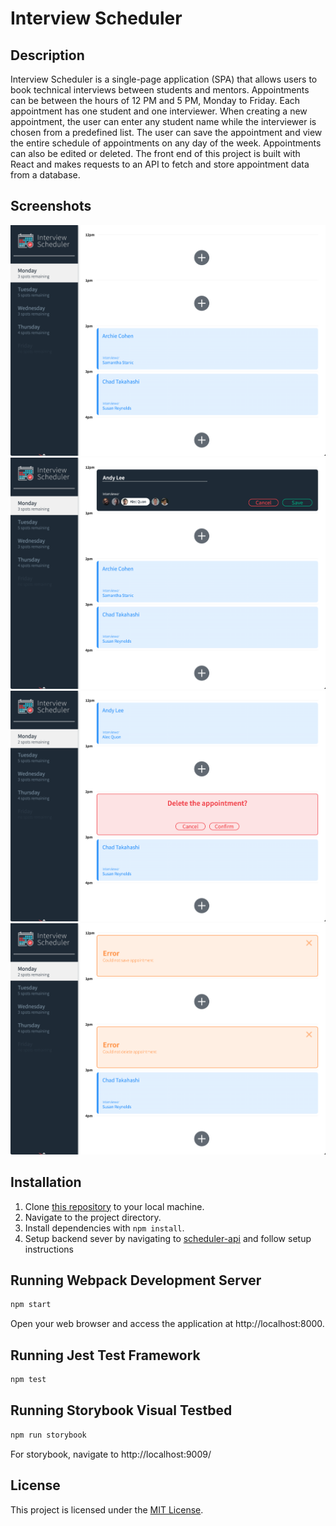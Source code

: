 # Interview Scheduler

## Description
Interview Scheduler is a single-page application (SPA) that allows users to book technical interviews between students and mentors. Appointments can be between the hours of 12 PM and 5 PM, Monday to Friday. Each appointment has one student and one interviewer. When creating a new appointment, the user can enter any student name while the interviewer is chosen from a predefined list. The user can save the appointment and view the entire schedule of appointments on any day of the week. Appointments can also be edited or deleted. The front end of this project is built with React and makes requests to an API to fetch and store appointment data from a database.

## Screenshots
![Alt text](/docs/home_page.png "Home Page")
![Alt text](/docs/add_edit.png "Add/Edit appointment")
![Alt text](/docs/result_delete.png "Result and Delete function")
![Alt text](/docs/error.png "Error Handling")

## Installation
1. Clone [this repository](https://github.com/Name-3R1C/scheduler.git) to your local machine.
2. Navigate to the project directory.
3. Install dependencies with `npm install`.
4. Setup backend sever by navigating to [scheduler-api](https://github.com/Name-3R1C/scheduler-api) and follow setup instructions 

## Running Webpack Development Server

```sh
npm start
```
Open your web browser and access the application at http://localhost:8000.

## Running Jest Test Framework

```sh
npm test
```

## Running Storybook Visual Testbed

```sh
npm run storybook
```
For storybook, navigate to http://localhost:9009/

## License

This project is licensed under the [MIT License](LICENSE.md).
